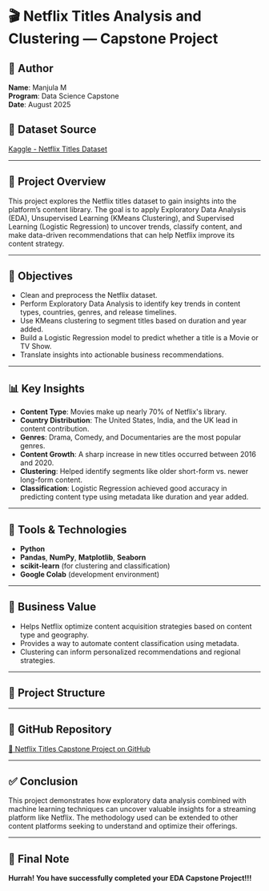 # 🎬 Netflix Titles Analysis and Clustering — Capstone Project

## 👤 Author
**Name**: Manjula M  
**Program**: Data Science Capstone  
**Date**: August 2025

## 📁 Dataset Source
[Kaggle - Netflix Titles Dataset](https://www.kaggle.com/datasets/shivamb/netflix-shows)

---

## 📌 Project Overview

This project explores the Netflix titles dataset to gain insights into the platform’s content library. The goal is to apply Exploratory Data Analysis (EDA), Unsupervised Learning (KMeans Clustering), and Supervised Learning (Logistic Regression) to uncover trends, classify content, and make data-driven recommendations that can help Netflix improve its content strategy.

---

## 🎯 Objectives

- Clean and preprocess the Netflix dataset.
- Perform Exploratory Data Analysis to identify key trends in content types, countries, genres, and release timelines.
- Use KMeans clustering to segment titles based on duration and year added.
- Build a Logistic Regression model to predict whether a title is a Movie or TV Show.
- Translate insights into actionable business recommendations.

---

## 📊 Key Insights

- **Content Type**: Movies make up nearly 70% of Netflix's library.
- **Country Distribution**: The United States, India, and the UK lead in content contribution.
- **Genres**: Drama, Comedy, and Documentaries are the most popular genres.
- **Content Growth**: A sharp increase in new titles occurred between 2016 and 2020.
- **Clustering**: Helped identify segments like older short-form vs. newer long-form content.
- **Classification**: Logistic Regression achieved good accuracy in predicting content type using metadata like duration and year added.

---

## 🧪 Tools & Technologies

- **Python**  
- **Pandas**, **NumPy**, **Matplotlib**, **Seaborn**  
- **scikit-learn** (for clustering and classification)  
- **Google Colab** (development environment)

---

## 🧠 Business Value

- Helps Netflix optimize content acquisition strategies based on content type and geography.
- Provides a way to automate content classification using metadata.
- Clustering can inform personalized recommendations and regional strategies.

---

## 📎 Project Structure


---

## 🔗 GitHub Repository

[📁 Netflix Titles Capstone Project on GitHub](https://github.com/Manjula1989/netflix-titles-capstone.git)

---

## ✅ Conclusion

This project demonstrates how exploratory data analysis combined with machine learning techniques can uncover valuable insights for a streaming platform like Netflix. The methodology used can be extended to other content platforms seeking to understand and optimize their offerings.

---

## 🎉 Final Note

**Hurrah! You have successfully completed your EDA Capstone Project!!!**

